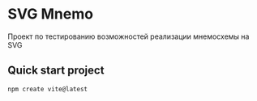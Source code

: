 # SVG Mnemo

Проект по тестированию возможностей реализации мнемосхемы на SVG

## Quick start project

```bash
npm create vite@latest
```
